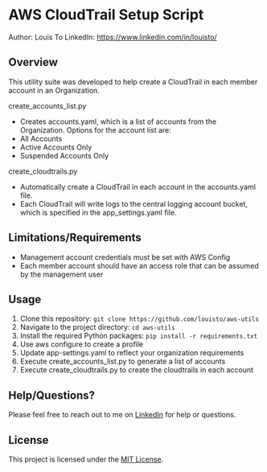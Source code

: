 # AWS CloudTrail Setup Script

Author: Louis To
LinkedIn: https://www.linkedin.com/in/louisto/

## Overview

This utility suite was developed to help create a CloudTrail in each member account in an Organization. 

create_accounts_list.py

* Creates accounts.yaml, which is a list of accounts from the Organization. Options for the account list are:
* All Accounts
* Active Accounts Only
* Suspended Accounts Only

create_cloudtrails.py
* Automatically create a CloudTrail in each account in the accounts.yaml file. 
* Each CloudTrail will write logs to the central logging account bucket, which is specified in the app_settings.yaml file. 

## Limitations/Requirements

* Management account credentials must be set with AWS Config
* Each member account should have an access role that can be assumed by the management user

## Usage

1. Clone this repository: `git clone https://github.com/louisto/aws-utils`
2. Navigate to the project directory: `cd aws-utils`
3. Install the required Python packages: `pip install -r requirements.txt`
4. Use aws configure to create a profile
5. Update app-settings.yaml to reflect your organization requirements
6. Execute create_accounts_list.py to generate a list of accounts
7. Execute create_cloudtrails.py to create the cloudtrails in each account

## Help/Questions?

Please feel free to reach out to me on [LinkedIn](https://www.linkedin.com/in/louisto/) for help or questions.

## License

This project is licensed under the [MIT License](https://github.com/<your_username>/<your_repository>/blob/main/LICENSE).
